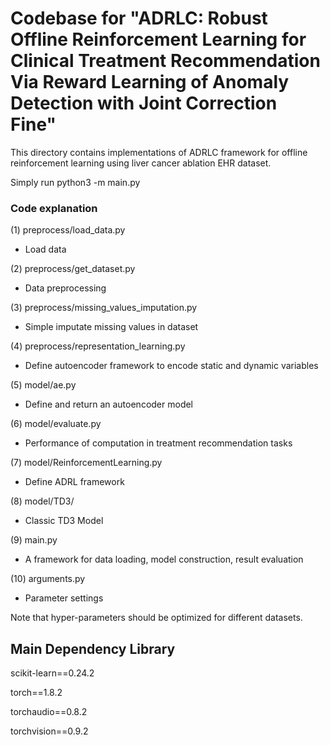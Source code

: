 # Codebase for "ADRLC: Robust Offline Reinforcement Learning for Clinical Treatment Recommendation Via Reward Learning of Anomaly Detection with Joint Correction Fine"


This directory contains implementations of ADRLC framework for offline reinforcement learning using liver cancer ablation EHR dataset.

Simply run python3 -m main.py

### Code explanation

(1) preprocess/load_data.py
- Load data

(2) preprocess/get_dataset.py
- Data preprocessing

(3) preprocess/missing_values_imputation.py
- Simple imputate missing values in dataset

(4) preprocess/representation_learning.py
- Define autoencoder framework to encode static and dynamic variables

(5) model/ae.py
- Define and return an autoencoder model

(6) model/evaluate.py
- Performance of computation in treatment recommendation tasks

(7) model/ReinforcementLearning.py
- Define ADRL framework

(8) model/TD3/
- Classic TD3 Model

(9) main.py
- A framework for data loading, model construction, result evaluation

(10) arguments.py
- Parameter settings

Note that hyper-parameters should be optimized for different datasets.


## Main Dependency Library

scikit-learn==0.24.2

torch==1.8.2

torchaudio==0.8.2

torchvision==0.9.2
